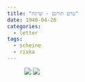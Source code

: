 ```yaml
---
title: "טרם תורגם - שיינה"
date: 1940-04-26
categories:
  - letter
tags:
  - scheine
  - rivka
---
```


<figure class="half">
    <a  href="/pupko-papers/assets/images/1940-04-26-content.jpg">
    <img src="/pupko-papers/assets/images/1940-04-26-content.jpg"></a>
    <a  href="/pupko-papers/assets/images/1940-04-26-addresses.jpg">
    <img src="/pupko-papers/assets/images/1940-04-26-addresses.jpg"></a>
</figure>

